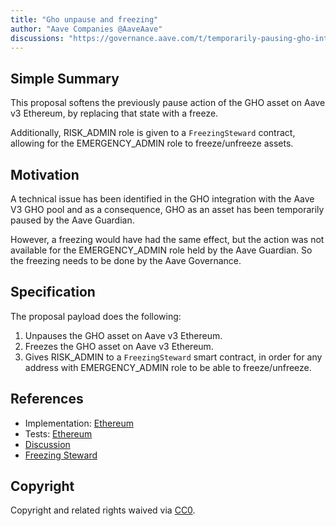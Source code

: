 ```yaml
---
title: "Gho unpause and freezing"
author: "Aave Companies @AaveAave"
discussions: "https://governance.aave.com/t/temporarily-pausing-gho-integration-in-aave/14626"
---
```


## Simple Summary
This proposal softens the previously pause action of the GHO asset on Aave v3 Ethereum, by replacing that state with a freeze.

Additionally, RISK_ADMIN role is given to a `FreezingSteward` contract, allowing for the EMERGENCY_ADMIN role to freeze/unfreeze assets.

## Motivation

A technical issue has been identified in the GHO integration with the Aave V3 GHO pool and as a consequence, GHO as an asset has been temporarily paused by the Aave Guardian.

However, a freezing would have had the same effect, but the action was not available for the EMERGENCY_ADMIN role held by the Aave Guardian. So the freezing needs to be done by the Aave Governance.

## Specification

The proposal payload does the following:
1. Unpauses the GHO asset on Aave v3 Ethereum.
2. Freezes the GHO asset on Aave v3 Ethereum.
3. Gives RISK_ADMIN to a `FreezingSteward` smart contract, in order for any address with EMERGENCY_ADMIN role to be able to freeze/unfreeze.

## References

- Implementation: [Ethereum](https://github.com/bgd-labs/aave-proposals/blob/main/src/20230825_AaveV3_Eth_GhoFreezing/AaveV3_Ethereum_GhoFreezing_20230825.sol)
- Tests: [Ethereum](https://github.com/bgd-labs/aave-proposals/blob/main/src/20230825_AaveV3_Eth_GhoFreezing/AaveV3_Ethereum_GhoFreezing_20230825.t.sol)
- [Discussion](https://governance.aave.com/t/temporarily-pausing-gho-integration-in-aave/14626)
- [Freezing Steward](https://etherscan.io/address/0x2eE68ACb6A1319de1b49DC139894644E424fefD6#code)

## Copyright

Copyright and related rights waived via [CC0](https://creativecommons.org/publicdomain/zero/1.0/).

